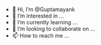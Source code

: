 - 👋 Hi, I’m @Guptamayank
- 👀 I’m interested in ...
- 🌱 I’m currently learning ...
- 💞️ I’m looking to collaborate on ...
- 📫 How to reach me ...

<!---
Guptamayang/Guptamayang is a ✨ special ✨ repository because its `README.md` (this file) appears on your GitHub profile.
You can click the Preview link to take a look at your changes.
--->
